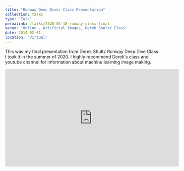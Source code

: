 ```yaml
---
title: "Runway Deep Dive: Class Presentation"
collection: talks
type: "Talk"
permalink: /talks/2020-05-18-runway-class-final
venue: "Online - Artificial Images, Derek Shultz Class"
date: 2014-02-01
location: "Virtual"
---
```


This was my final presentation from Derek Shultz Runway Deep Dive Class. I took it in the summer of 2020. I highly recommend Derek's class and youtube channel for information about machine learning image making. 

<iframe width="560" height="315" src="https://www.youtube.com/embed/rT0XVHvMDag" title="YouTube video player" frameborder="0" allow="accelerometer; autoplay; clipboard-write; encrypted-media; gyroscope; picture-in-picture" allowfullscreen></iframe>
